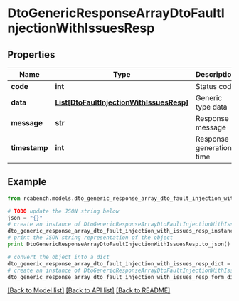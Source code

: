 # DtoGenericResponseArrayDtoFaultInjectionWithIssuesResp


## Properties

Name | Type | Description | Notes
------------ | ------------- | ------------- | -------------
**code** | **int** | Status code | [optional] 
**data** | [**List[DtoFaultInjectionWithIssuesResp]**](DtoFaultInjectionWithIssuesResp.md) | Generic type data | [optional] 
**message** | **str** | Response message | [optional] 
**timestamp** | **int** | Response generation time | [optional] 

## Example

```python
from rcabench.models.dto_generic_response_array_dto_fault_injection_with_issues_resp import DtoGenericResponseArrayDtoFaultInjectionWithIssuesResp

# TODO update the JSON string below
json = "{}"
# create an instance of DtoGenericResponseArrayDtoFaultInjectionWithIssuesResp from a JSON string
dto_generic_response_array_dto_fault_injection_with_issues_resp_instance = DtoGenericResponseArrayDtoFaultInjectionWithIssuesResp.from_json(json)
# print the JSON string representation of the object
print DtoGenericResponseArrayDtoFaultInjectionWithIssuesResp.to_json()

# convert the object into a dict
dto_generic_response_array_dto_fault_injection_with_issues_resp_dict = dto_generic_response_array_dto_fault_injection_with_issues_resp_instance.to_dict()
# create an instance of DtoGenericResponseArrayDtoFaultInjectionWithIssuesResp from a dict
dto_generic_response_array_dto_fault_injection_with_issues_resp_form_dict = dto_generic_response_array_dto_fault_injection_with_issues_resp.from_dict(dto_generic_response_array_dto_fault_injection_with_issues_resp_dict)
```
[[Back to Model list]](../README.md#documentation-for-models) [[Back to API list]](../README.md#documentation-for-api-endpoints) [[Back to README]](../README.md)


